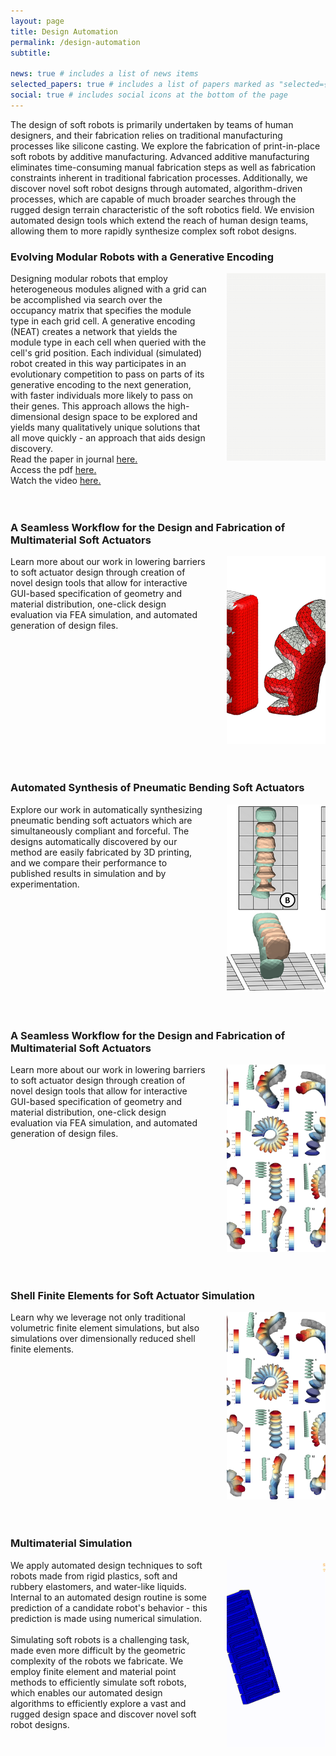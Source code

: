 ```yaml
---
layout: page
title: Design Automation
permalink: /design-automation
subtitle: 

news: true # includes a list of news items
selected_papers: true # includes a list of papers marked as "selected={true}"
social: true # includes social icons at the bottom of the page
---
```


The design of soft robots is primarily undertaken by teams of human designers, and their fabrication relies on traditional manufacturing processes like silicone casting. We explore the fabrication of print-in-place soft robots by additive manufacturing. Advanced additive manufacturing eliminates time-consuming manual fabrication steps as well as fabrication constraints inherent in traditional fabrication processes.
Additionally, we discover novel soft robot designs through automated, algorithm-driven processes, which are capable of much broader searches through the rugged design terrain characteristic of the soft robotics field. We envision automated design tools which extend the reach of human design teams, allowing them to more rapidly synthesize complex soft robot designs.

### Evolving Modular Robots with a Generative Encoding

<div style="display: flex;">
    <div style="flex: 2;padding-right: 30px;">
        Designing modular robots that employ heterogeneous modules aligned with a grid can be accomplished via search over the occupancy matrix that specifies the module type in each grid cell. A generative encoding (NEAT) creates a network that yields the module type in each cell when queried with the cell's grid position. Each individual (simulated) robot created in this way participates in an evolutionary competition to pass on parts of its generative encoding to the next generation, with faster individuals more likely to pass on their genes. This approach allows the high-dimensional design space to be explored and yields many qualitatively unique solutions that all move quickly - an approach that aids design discovery.
        <br>
        Read the paper in journal <a href = "https://dl.acm.org/doi/abs/10.1145/2661735.2661737?casa_token=cqdW2UCil-IAAAAA:E0xyvPfPnPMNlzLgw4cgPY8x_AP6InnaFRBBwuCWClNj92YRvplx9vbZsINVxOEUYJ6EbDrh75dk1g">here.</a>
        <br>
        Access the pdf 
        <a href = "/assets/pdf/2014_Cheney-Unshackling_evolution-_evolving_soft_robots_ACMSIGEVOlution.pdf">here.</a>
        <br>
        Watch the video <a href = "https://nam10.safelinks.protection.outlook.com/?url=https%3A%2F%2Fwww.youtube.com%2Fwatch%3Fv%3Dz9ptOeByLA4&data=05%7C02%7CMonica.Gullapalli%40colorado.edu%7Ca973b22b311b45c4956608dcbb21cf6d%7C3ded8b1b070d462982e4c0b019f46057%7C1%7C0%7C638591001081180684%7CUnknown%7CTWFpbGZsb3d8eyJWIjoiMC4wLjAwMDAiLCJQIjoiV2luMzIiLCJBTiI6Ik1haWwiLCJXVCI6Mn0%3D%7C0%7C%7C%7C&sdata=QBkxsfhH4SG7s93bssxlxM8rvbwvzSn%2Bj3ZEP5%2Brpgs%3D&reserved=0">here. </a>
        <br>
    </div>
    <div style="flex: 1; margin-left: auto;">
        <img src="/assets/img/design-automation/da1.gif" alt="Image Description" style="width: 300px; height: 300px; object-fit: cover;">
    </div>
</div>
<br/><br/>

### A Seamless Workflow for the Design and Fabrication of Multimaterial Soft Actuators


<div style="display: flex;">
    <div style="flex: 2;padding-right: 30px;">
Learn more about our work in lowering barriers to soft actuator design through creation of novel design tools that allow for interactive GUI-based specification of geometry and material distribution, one-click design evaluation via FEA simulation, and automated generation of design files.
    </div>
    <div style="flex: 1; margin-left: auto;">
        <img src="/assets/img/soft-actuator-synthesis/sas1.png" alt="Image Description" style="width: 300px; height: 300px; object-fit: cover;">
    </div>
</div>
<br/><br/>

### Automated Synthesis of Pneumatic Bending Soft Actuators


<div style="display: flex;">
    <div style="flex: 2;padding-right: 30px;">
        Explore our work in automatically synthesizing pneumatic bending soft actuators which are simultaneously compliant and forceful. The designs automatically discovered by our method are easily fabricated by 3D printing, and we compare their performance to published results in simulation and by experimentation.
    </div>
    <div style="flex: 1; margin-left: auto;">
        <img src="/assets/img/soft-actuator-synthesis/sas2.png" alt="Image Description" style="width: 300px; height: 300px; object-fit: cover;">
    </div>
</div>
<br/><br/>

### A Seamless Workflow for the Design and Fabrication of Multimaterial Soft Actuators

<div style="display: flex;">
    <div style="flex: 2;padding-right: 30px;">
        Learn more about our work in lowering barriers to soft actuator design through creation of novel design tools that allow for interactive GUI-based specification of geometry and material distribution, one-click design evaluation via FEA simulation, and automated generation of design files.
    </div>
    <div style="flex: 1; margin-left: auto;">
        <img src="/assets/img/numerical-simulation/ns1.png" alt="Image Description" style="width: 300px; height: 300px; object-fit: cover;">
    </div>
</div>
<br/><br/>


### Shell Finite Elements for Soft Actuator Simulation

<div style="display: flex;">
    <div style="flex: 2;padding-right: 30px;">
        Learn why we leverage not only traditional volumetric finite element simulations, but also simulations over dimensionally reduced shell finite elements.
    </div>
    <div style="flex: 1; margin-left: auto;">
        <img src="/assets/img/numerical-simulation/ns2.png" alt="Image Description" style="width: 300px; height: 300px; object-fit: cover;">
    </div>
</div>
<br/><br/>

### Multimaterial Simulation
<div style="display: flex;">
    <div style="flex: 2;padding-right: 30px;">
        We apply automated design techniques to soft robots made from rigid plastics, soft and rubbery elastomers, and water-like liquids. Internal to an automated design routine is some prediction of a candidate robot's behavior - this prediction is made using numerical simulation.
        <br/><br/>
        Simulating soft robots is a challenging task, made even more difficult by the geometric complexity of the robots we fabricate. We employ finite element and material point methods to efficiently simulate soft robots, which enables our automated design algorithms to efficiently explore a vast and rugged design space and discover novel soft robot designs.
    </div>
    <div style="flex: 1; margin-left: auto;">
        <img src="/assets/img/numerical-simulation/ns3.gif" alt="Image Description" style="width: 300px; height: 300px; object-fit: cover;">
    </div>
</div>
<br/><br/>

